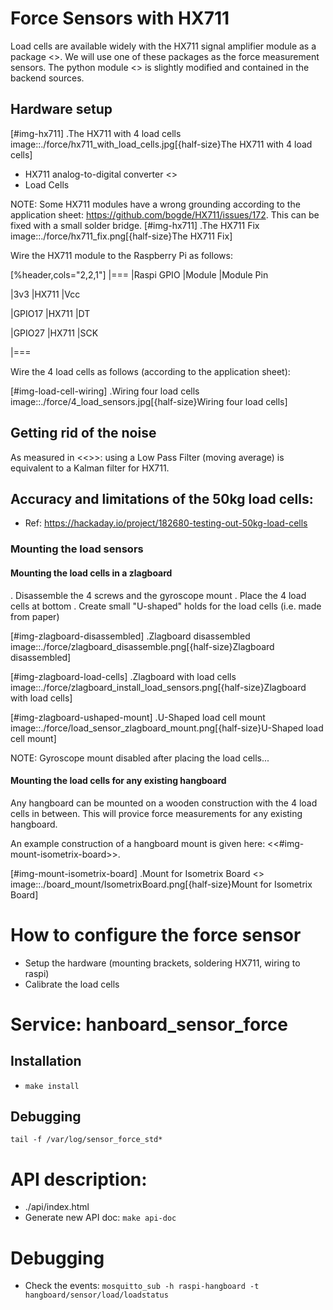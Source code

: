 # Force Sensors with HX711
Load cells are available widely with the HX711 signal amplifier module as a package <<HX711LoadCellPackage>>. 
We will use one of these packages as the force measurement sensors.
The python module <<HX711PythonModule>> is slightly modified and contained in the backend sources.

## Hardware setup
[#img-hx711]
.The HX711 with 4 load cells
image::./force/hx711_with_load_cells.jpg[{half-size}The HX711 with 4 load cells]
- HX711 analog-to-digital converter <<HX711Datasheet>>
- Load Cells

NOTE: Some HX711 modules have a wrong grounding according to the application sheet:
https://github.com/bogde/HX711/issues/172. This can be fixed with a small solder bridge.
[#img-hx711]
.The HX711 Fix
image::./force/hx711_fix.png[{half-size}The HX711 Fix]

Wire the HX711 module to the Raspberry Pi as follows:

[%header,cols="2,2,1"] 
|===
|Raspi GPIO
|Module
|Module Pin

|3v3
|HX711
|Vcc

|GPIO17
|HX711
|DT

|GPIO27
|HX711
|SCK

|===

Wire the 4 load cells as follows (according to the application sheet):

[#img-load-cell-wiring]
.Wiring four load cells
image::./force/4_load_sensors.jpg[{half-size}Wiring four load cells]

## Getting rid of the noise
As measured in <<<LPFvsKalman>>>: using a Low Pass Filter (moving average) is equivalent to a Kalman filter for HX711.

## Accuracy and limitations of the 50kg load cells:
- Ref: https://hackaday.io/project/182680-testing-out-50kg-load-cells


### Mounting the load sensors

#### Mounting the load cells in a zlagboard

. Disassemble the 4 screws and the gyroscope mount
. Place the 4 load cells at bottom 
. Create small "U-shaped" holds for the load cells (i.e. made from paper)

[#img-zlagboard-disassembled]
.Zlagboard disassembled
image::./force/zlagboard_disassemble.png[{half-size}Zlagboard disassembled]

[#img-zlagboard-load-cells]
.Zlagboard with load cells
image::./force/zlagboard_install_load_sensors.png[{half-size}Zlagboard with load cells]

[#img-zlagboard-ushaped-mount]
.U-Shaped load cell mount
image::./force/load_sensor_zlagboard_mount.png[{half-size}U-Shaped load cell mount]

NOTE: Gyroscope mount disabled after placing the load cells...


#### Mounting the load cells for any existing hangboard
Any hangboard can be mounted on a wooden construction with the 4 load cells in 
between. This will provice force measurements for any existing hangboard.

An example construction of a hangboard mount is given here: <<#img-mount-isometrix-board>>.

[#img-mount-isometrix-board]
.Mount for Isometrix Board <<ArduinoHangboard>>
image::./board_mount/IsometrixBoard.png[{half-size}Mount for Isometrix Board]



# How to configure the force sensor
+ Setup the hardware (mounting brackets, soldering HX711, wiring to raspi)
+ Calibrate the load cells


# Service: hanboard_sensor_force
## Installation
+ ``` make install ```

## Debugging
```
tail -f /var/log/sensor_force_std*
```

# API description:
- ./api/index.html
- Generate new API doc: `make api-doc`

# Debugging
- Check the events: `mosquitto_sub -h raspi-hangboard -t  hangboard/sensor/load/loadstatus`